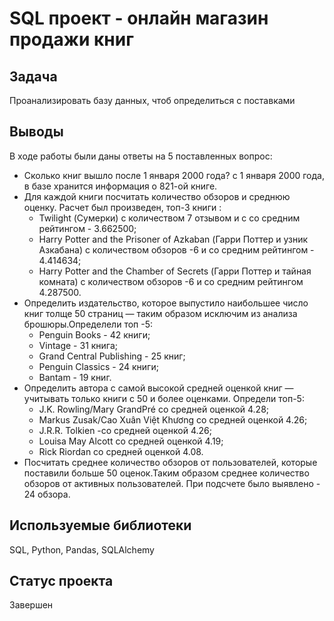 #  SQL проект - онлайн магазин продажи книг



## Задача
Проанализировать базу данных, чтоб определиться с поставками

## Выводы
В ходе работы были даны ответы на 5 поставленных вопрос:

- Cколько книг вышло после 1 января 2000 года? с 1 января 2000 года, в базе хранится информация о 821-ой книге.
- Для каждой книги посчитать количество обзоров и среднюю оценку. Расчет был произведен, топ-3 книги :
	- Twilight (Сумерки) с количеством 7 отзывом и с со средним рейтингом - 3.662500;
	- Harry Potter and the Prisoner of Azkaban (Гарри Поттер и узник Азкабана) с количеством обзоров -6 и со средним рейтингом - 4.414634;
	- Harry Potter and the Chamber of Secrets (Гарри Поттер и тайная комната) с количеством обзоров -6 и со средним рейтингом 4.287500.
- Определить издательство, которое выпустило наибольшее число книг толще 50 страниц — таким образом исключим из анализа брошюры.Определели топ -5:
	- Penguin Books - 42 книги;
	- Vintage - 31 книга;
	- Grand Central Publishing - 25 книг;
	- Penguin Classics - 24 книги;
	- Bantam - 19 книг.
- Определить автора с самой высокой средней оценкой книг — учитывать только книги с 50 и более оценками. Определи топ-5:
	- J.K. Rowling/Mary GrandPré со средней оценкой 4.28;
	- Markus Zusak/Cao Xuân Việt Khương со средней оценкой 4.26;
	- J.R.R. Tolkien -со средней оценкой 4.26;
	- Louisa May Alcott со средней оценкой 4.19;
	- Rick Riordan со средней оценкой 4.08.
- Посчитать среднее количество обзоров от пользователей, которые поставили больше 50 оценок.Таким образом среднее количество обзоров от активных пользователей. При подсчете было выявлено - 24 обзора.
## Используемые библиотеки
SQL, Python, Pandas, SQLAlchemy

## Статус проекта 
Завершен
